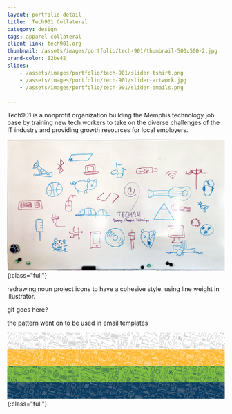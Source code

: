 ```yaml
---
layout: portfolio-detail
title:  Tech901 Collateral
category: design
tags: apparel collateral
client-link: tech901.org
thumbnail: /assets/images/portfolio/tech-901/thumbnail-500x500-2.jpg
brand-color: 82be42
slides:
    - /assets/images/portfolio/tech-901/slider-tshirt.png
    - /assets/images/portfolio/tech-901/slider-artwork.jpg
    - /assets/images/portfolio/tech-901/slider-emails.png

---
```


Tech901 is a nonprofit organization building the Memphis technology job base by training new tech workers to take on the diverse challenges of the IT industry and providing growth resources for local employers.

![](/assets/images/portfolio/tech-901/shirt-sketch.jpg ){:class="full"}

redrawing noun project icons to have a cohesive style, using line weight in illustrator.

gif goes here?

the pattern went on to be used in email templates

![](/assets/images/portfolio/tech-901/pattern-stripes.jpg ){:class="full"}
